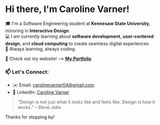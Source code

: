 # Hi there, I'm Caroline Varner!

🎓 I'm a Software Engineering student at **Kennesaw State University**, minoring in **Interactive Design**.  
💻 I am currently learning about **software development**, **user-centered design**, and **cloud computing** to create seamless digital experiences.  
🌱 Always learning, always coding.

🚀 Check out my website! --> **[My Portfolio](https://www.cvarner.me)**

<!--
## 🛠️ Technical Skills

- **Languages**: JavaScript, Python, Java, HTML/CSS, C#
- **Frameworks & Libraries**: React, Node.js, Express, Bootstrap, .NET
- **Tools & Platforms**: Git, GitHub, Figma, VS Code, MongoDB, Firebase
- **Design**: UI/UX Principles, Wireframing, Prototyping, Adobe XD
-->

### 📫 Let's Connect:

- ✉️ Email: [carolinevarner04@gmail.com](mailto:carolinevarner04@gmail.com)
- 💼 LinkedIn: [Caroline Varner](https://www.linkedin.com/in/caroline-varner-designs/)
<!--
- 🌐 Portfolio (coming soon): carolinevarner.dev

---

## 📌 Projects

Here are a few things I'm working on or have built recently:

- **🌐 Personal Portfolio Website** – A full-stack web app showcasing my projects and skills (In Progress)
- **💡 [Project Name]** – [Brief description of what it does and the technologies used]
- **📱 [Project Name]** – [Another cool project worth highlighting]

(Feel free to link directly to your repositories once you’re ready.)

---
-->
> “Design is not just what it looks like and feels like. Design is how it works.” – *Steve Jobs*

Thanks for stopping by!
